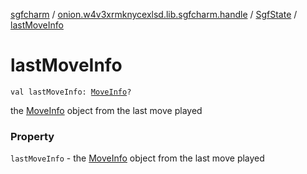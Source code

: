 [sgfcharm](../../index.md) / [onion.w4v3xrmknycexlsd.lib.sgfcharm.handle](../index.md) / [SgfState](index.md) / [lastMoveInfo](./last-move-info.md)

# lastMoveInfo

`val lastMoveInfo: `[`MoveInfo`](../-move-info/index.md)`?`

the [MoveInfo](../-move-info/index.md) object from the last move played

### Property

`lastMoveInfo` - the [MoveInfo](../-move-info/index.md) object from the last move played